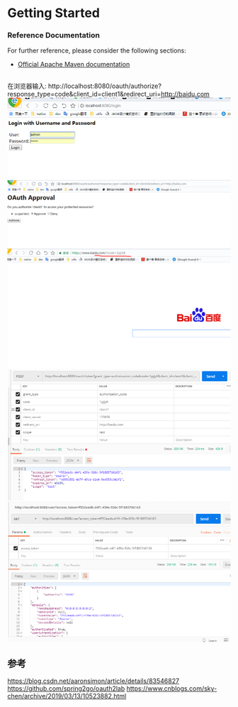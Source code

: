 # Getting Started
### Reference Documentation
For further reference, please consider the following sections:
* [Official Apache Maven documentation](https://maven.apache.org/guides/index.html)


##
在浏览器输入:
http://localhost:8080/oauth/authorize?response_type=code&client_id=client1&redirect_uri=http://baidu.com
![img](doc/image/微信截图_20190812155942.png)
![img](doc/image/微信截图_20190812160036.png)
![img](doc/image/微信截图_20190812160048.png)
![img](doc/image/微信截图_20190812160228.png)
![img](doc/image/微信截图_20190812160256.png)


## 参考
https://blog.csdn.net/aaronsimon/article/details/83546827
https://github.com/spring2go/oauth2lab
https://www.cnblogs.com/sky-chen/archive/2019/03/13/10523882.html

